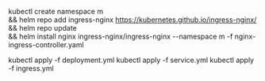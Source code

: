 kubectl create namespace m \
&& helm repo add ingress-nginx https://kubernetes.github.io/ingress-nginx/ \
&& helm repo update \
&& helm install nginx ingress-nginx/ingress-nginx --namespace m -f nginx-ingress-controller.yaml

kubectl apply -f deployment.yml
kubectl apply -f service.yml
kubectl apply -f ingress.yml
